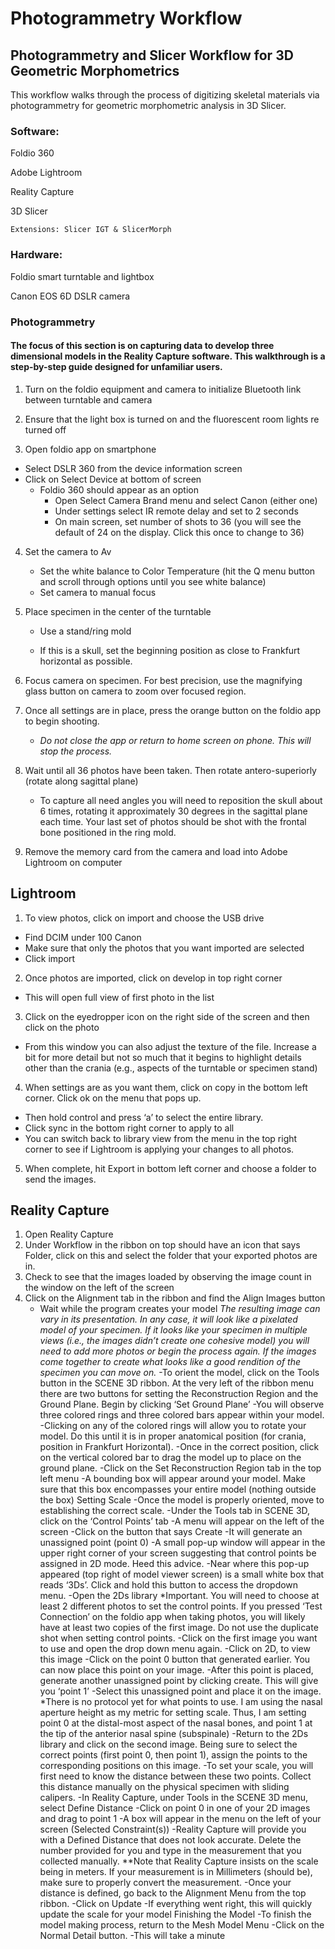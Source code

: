 # Photogrammetry Workflow

## Photogrammetry and Slicer Workflow for 3D Geometric Morphometrics
This workflow walks through the process of digitizing skeletal materials via photogrammetry for geometric morphometric analysis in 3D Slicer.

### Software:

Foldio 360

Adobe Lightroom

Reality Capture
 
3D Slicer

	Extensions: Slicer IGT & SlicerMorph
	
### Hardware:

Foldio smart turntable and lightbox

Canon EOS 6D DSLR camera

### Photogrammetry

#### The focus of this section is on capturing data to develop three dimensional models in the Reality Capture software. This walkthrough is a step-by-step guide designed for unfamiliar users. 

1. Turn on the foldio equipment and camera to initialize Bluetooth link between turntable and camera

2. Ensure that the light box is turned on and the fluorescent room lights re turned off

3. Open foldio app on smartphone

* Select DSLR 360 from the device information screen
* Click on Select Device at bottom of screen
  - Foldio 360 should appear as an option
     - Open Select Camera Brand menu and select Canon (either one)
	 - Under settings select IR remote delay and set to 2 seconds
     - On main screen, set number of shots to 36 (you will see the default of 24 on the display. Click this once to change to 36)
	 
4. Set the camera to Av 
   - Set the white balance to Color Temperature (hit the Q menu button and scroll through 	options until you see white balance)
   - Set camera to manual focus

5. Place specimen in the center of the turntable
   - Use a stand/ring mold
   
   - If this is a skull, set the beginning position as close to Frankfurt horizontal as possible. 
   
6. Focus camera on specimen. For best precision, use the magnifying glass button on camera to zoom over focused region. 

7. Once all settings are in place, press the orange button on the foldio app to begin shooting.
	* _Do not close the app or return to home screen on phone. This will stop the process._ 
	
8. Wait until all 36 photos have been taken. Then rotate antero-superiorly (rotate along sagittal plane)
	- To capture all need angles you will need to reposition the skull about 6 times, rotating it approximately 30 degrees in the sagittal plane each time. Your last set of photos should be shot with the frontal bone positioned in the ring mold. 

9. Remove the memory card from the camera and load into Adobe Lightroom on computer

## Lightroom

1. To view photos, click on import and choose the USB drive
 - Find DCIM under 100 Canon
 - Make sure that only the photos that you want imported are selected
 - Click import
 
2. Once photos are imported, click on develop in top right corner
 - This will open full view of first photo in the list
3. Click on the eyedropper icon on the right side of the screen and then click on the photo
 - From this window you can also adjust the texture of the file. Increase a bit for more detail but not so much that it begins to highlight details other than the crania (e.g., aspects of the turntable or specimen stand)
4. When settings are as you want them, click on copy in the bottom left corner. Click ok on the menu that pops up.
 - Then hold control and press ‘a’ to select the entire library.
 - Click sync in the bottom right corner to apply to all
 - You can switch back to library view from the menu in the top right corner to see if Lightroom is applying your changes to all photos.
5. When complete, hit Export in bottom left corner and choose a folder to send the images. 
 
## Reality Capture

1. Open Reality Capture
2. Under Workflow in the ribbon on top should have an icon that says Folder, click on this and select the folder that your exported photos are in.
3. Check to see that the images loaded by observing the image count in the window on the left of the screen
4. Click on the Alignment tab in the ribbon and find the Align Images button
	- Wait while the program creates your model
*The resulting image can vary in its presentation. In any case, it will look like a pixelated model of your specimen. If it looks like your specimen in multiple views (i.e., the images didn’t create one cohesive model) you will need to add more photos or begin the process again. If the images come together to create what looks like a good rendition of the specimen you can move on.* 
-To orient the model, click on the Tools button in the SCENE 3D ribbon. At the very left of the ribbon menu there are two buttons for setting the Reconstruction Region and the Ground Plane. Begin by clicking ‘Set Ground Plane’
	-You will observe three colored rings and three colored bars appear within your model.
	-Clicking on any of the colored rings will allow you to rotate your model. Do this until it 	is in proper anatomical position (for crania, position in Frankfurt Horizontal). 
	-Once in the correct position, click on the vertical colored bar to drag the model up to 	place on the ground plane. 
-Click on the Set Reconstruction Region tab in the top left menu
	-A bounding box will appear around your model. Make sure that this box encompasses 	your entire model (nothing outside the box)
Setting Scale
-Once the model is properly oriented, move to establishing the correct scale.
-Under the Tools tab in SCENE 3D, click on the ‘Control Points’ tab
	-A menu will appear on the left of the screen
	-Click on the button that says Create
		-It will generate an unassigned point (point 0)
	-A small pop-up window will appear in the upper right corner of your screen suggesting 	that control points be assigned in 2D mode. Heed this advice.
		-Near where this pop-up appeared (top right of model viewer screen) is a small 			white box that reads ‘3Ds’. Click and hold this button to access the dropdown 			menu.
		-Open the 2Ds library
		*Important. You will need to choose at least 2 different photos to set the control 			points. If you pressed ‘Test Connection’ on the foldio app when taking photos, 			you will likely have at least two copies of the first image. Do not use the duplicate 		shot when setting control points. 
		-Click on the first image you want to use and open the drop down menu again.
			-Click on 2D, to view this image
			-Click on the point 0 button that generated earlier. You can now place this 				point on your image. 
			-After this point is placed, generate another unassigned point by clicking 				create. This will give you ‘point 1’
			-Select this unassigned point and place it on the image.
		*There is no protocol yet for what points to use. I am using the nasal aperture 			height as my metric for setting scale. Thus, I am setting point 0 at the distal-most 			aspect of the nasal bones, and point 1 at the tip of the anterior nasal spine 				(subspinale)
			-Return to the 2Ds library and click on the second image. Being sure to 				select the correct points (first point 0, then point 1), assign the points to the 			corresponding positions on this image.
		-To set your scale, you will first need to know the distance between these two 			points. Collect this distance manually on the physical specimen with sliding 			calipers. 
		-In Reality Capture, under Tools in the SCENE 3D menu, select Define Distance
			-Click on point 0 in one of your 2D images and drag to point 1
			-A box will appear in the menu on the left of your screen (Selected 					Constraint(s))
			-Reality Capture will provide you with a Defined Distance that does not 				look accurate. Delete the number provided for you and type in the 					measurement that you collected manually. **Note that Reality Capture 				insists on the scale being in meters. If your measurement is in Millimeters 				(should be), make sure to properly convert the measurement. 
	-Once your distance is defined, go back to the Alignment Menu from the top ribbon.
		-Click on Update
		-If everything went right, this will quickly update the scale for your model
Finishing the Model
-To finish the model making process, return to the Mesh Model Menu
	-Click on the Normal Detail button.
	-This will take a minute

	

	
